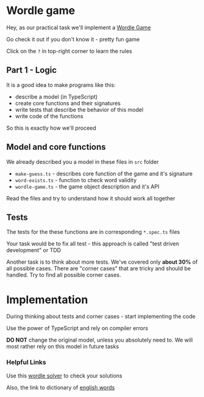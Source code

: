 # Wordle game
Hey, as our practical task we'll implement a [Wordle Game](https://wordlegame.org/)

Go check it out if you don't know it - pretty fun game

Click on the `?` in top-right corner to learn the rules

## Part 1 - Logic
It is a good idea to make programs like this:
- describe a model (in TypeScript)
- create core functions and their signatures
- write tests that describe the behavior of this model
- write code of the functions

So this is exactly how we'll proceed

## Model and core functions
We already described you a model in these files in `src` folder
- `make-guess.ts` - describes core function of the game and it's signature
- `word-exists.ts` - function to check word validity
- `wordle-game.ts` - the game object description and it's API

Read the files and try to understand how it should work all together

## Tests
The tests for the these functions are in corresponding `*.spec.ts` files

Your task would be to fix all test - this approach is called "test driven development" or TDD

Another task is to think about more tests.
We've covered only **about 30%** of all possible cases.
There are "corner cases" that are tricky and should be handled.
Try to find all possible corner cases.

# Implementation
During thinking about tests and corner cases - start implementing the code

Use the power of TypeScript and rely on compiler errors

**DO NOT** change the original model, unless you absolutely need to.
We will most rather rely on this model in future tasks

### Helpful Links
Use this [wordle solver](https://wordlegame.org/wordle-solver) to check your solutions

Also, the link to dictionary of [english words](https://github.com/lorenbrichter/Words/blob/master/Words/en.txt)
